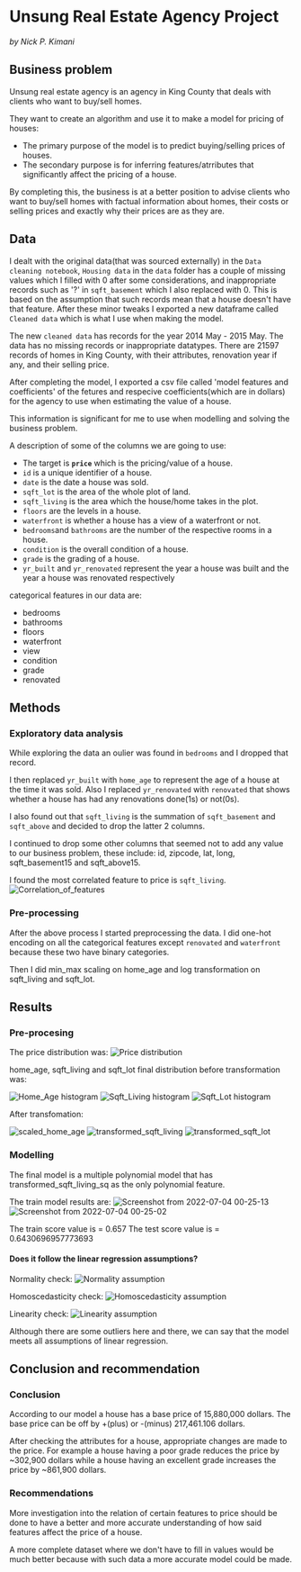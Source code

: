 # Unsung Real Estate Agency Project
_by Nick P. Kimani_


## Business problem
Unsung real estate agency is an agency in King County that deals with clients who want to buy/sell homes.

They want to create an algorithm and use it to make a model for pricing of houses:
- The primary purpose of the model is to predict buying/selling prices of houses.
- The secondary purpose is for inferring features/atrributes that significantly affect the pricing of a house. 

By completing this, the business is at a better position to advise clients who want to buy/sell homes with factual information about homes, their costs or selling prices and exactly why their prices are as they are.


## Data 
I dealt with the original data(that was sourced externally) in the `Data cleaning notebook`, `Housing data` in the `data` folder has a couple of missing values which I filled with 0 after some considerations, and inappropriate records such as '?' in `sqft_basement` which I also replaced with 0. This is based on the assumption that such records mean that a house doesn't have that feature. After these minor tweaks I exported a new dataframe called `Cleaned data` which is what I use when making the model.

The new `cleaned data` has records for the year 2014 May - 2015 May. The data has no missing records or inappropriate datatypes. There are 21597 records of homes in King County, with their attributes, renovation year if any, and their selling price. 

After completing the model, I exported a csv file called 'model features and coefficients' of the fetures and respecive coefficients(which are in dollars) for the agency to use when estimating the value of a house.

This information is significant for me to use when modelling and solving the business problem.

A description of some of the columns we are going to use:

- The target is __`price`__ which is the pricing/value of a house.
- `id` is a unique identifier of a house.
- `date` is the date a house was sold.
- `sqft_lot` is the area of the whole plot of land.
- `sqft_living` is the area which the house/home takes in the plot.
- `floors` are the levels in a house.
- `waterfront` is whether a house has a view of a waterfront or not.
- `bedrooms`and `bathrooms` are the number of the respective rooms in a house.
- `condition` is the overall condition of a house.
- `grade` is the grading of a house.
- `yr_built` and `yr_renovated` represent the year a house was built and the year a house was renovated respectively

categorical features in our data are:

- bedrooms
- bathrooms
- floors
- waterfront
- view
- condition
- grade
- renovated


## Methods

### Exploratory data analysis
While exploring the data an oulier was found in `bedrooms` and I dropped that record. 

I then replaced `yr_built` with `home_age` to represent the age of a house at the time it was sold. Also I replaced `yr_renovated` with `renovated` that shows whether a house has had any renovations done(1s) or not(0s).

I also found out that `sqft_living` is the summation of `sqft_basement` and `sqft_above` and decided to drop the latter 2 columns.

I continued to drop some other columns that seemed not to add any value to our business problem, these include: id, zipcode, lat, long, sqft_basement15 and sqft_above15.

I found the most correlated feature to price is `sqft_living`.
![Correlation_of_features](https://user-images.githubusercontent.com/104377216/177055982-e36d1981-bf68-4200-b5c4-60808b0fc41d.jpg)

### Pre-processing
After the above process I started preprocessing the data. I did one-hot encoding on all the categorical features except `renovated` and `waterfront` because these two have binary categories.

Then I did min_max scaling on home_age and log transformation on sqft_living and sqft_lot.


## Results

### Pre-procesing
The price distribution was: ![Price distribution](https://user-images.githubusercontent.com/104377216/177053873-f2ba0491-5226-4c6a-bdd0-852bb96f2e4b.jpg)

home_age, sqft_living and sqft_lot final distribution before transformation was: 

![Home_Age histogram](https://user-images.githubusercontent.com/104377216/177055876-1bf910b1-f4cd-48d8-97cb-1fa8cceff8d2.jpg)
![Sqft_Living histogram](https://user-images.githubusercontent.com/104377216/177055905-08f0a265-b02b-4530-8914-b787ae9b2eaa.jpg)
![Sqft_Lot histogram](https://user-images.githubusercontent.com/104377216/177055923-15ab9e5d-05fa-47e6-a4ea-6242f799eb47.jpg)

After transfomation:

![scaled_home_age](https://user-images.githubusercontent.com/104377216/177055805-6e053cbb-017d-4472-9ff9-804390807e41.jpg)
![transformed_sqft_living](https://user-images.githubusercontent.com/104377216/177055830-3b09c764-9c44-4dd0-a18f-89a3e793757c.jpg)
![transformed_sqft_lot](https://user-images.githubusercontent.com/104377216/177055844-097426ff-718d-46f6-b0ea-49084ca36102.jpg)

### Modelling
The final model is a multiple polynomial model that has transformed_sqft_living_sq as the only polynomial feature.

The train model results are:
![Screenshot from 2022-07-04 00-25-13](https://user-images.githubusercontent.com/104377216/177057864-dbf846d9-668e-4dec-8c2e-273a6067d86e.png)
![Screenshot from 2022-07-04 00-25-02](https://user-images.githubusercontent.com/104377216/177057868-1a61056c-9ddb-4522-a0ff-b46e16a464ac.png)

The train score value is = 0.657
The test score value is = 0.6430696957773693

#### Does it follow the linear regression assumptions?

Normality check: ![Normality assumption](https://user-images.githubusercontent.com/104377216/177058022-6d6ee7c0-4367-4841-8b80-743ec88a497d.jpg)

Homoscedasticity check: ![Homoscedasticity assumption](https://user-images.githubusercontent.com/104377216/177058047-6dadc120-f5fb-42f6-b6f0-0052e779e4b4.jpg)

Linearity check: ![Linearity assumption](https://user-images.githubusercontent.com/104377216/177058065-b46d5b12-2211-4251-817b-c43ea699db87.jpg)

Although there are some outliers here and there, we can say that the model meets all assumptions of linear regression.


## Conclusion and recommendation

### Conclusion
According to our model a house has a base price of 15,880,000 dollars. The base price can be off by +(plus) or -(minus) 217,461.106 dollars. 

After checking the attributes for a house, appropriate changes are made to the price. For example a house having a poor grade reduces the price by ~302,900 dollars while a house having an excellent grade increases the price by ~861,900 dollars.

### Recommendations
More investigation into the relation of certain features to price should be done to have a better and more accurate understanding of how said features affect the price of a house. 

A more complete dataset where we don't have to fill in values would be much better because with such data a more accurate model could be made.

